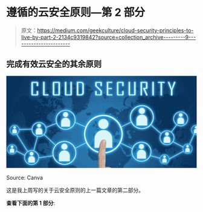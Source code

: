 # 遵循的云安全原则—第 2 部分

> 原文：<https://medium.com/geekculture/cloud-security-principles-to-live-by-part-2-2134c9319842?source=collection_archive---------9----------------------->

## 完成有效云安全的其余原则

![](img/7ddcefbe067fa758ab5a412c935629ff.png)

Source: Canva

这是我上周写的关于云安全原则的上一篇文章的第二部分。

**查看下面的第 1 部分**: